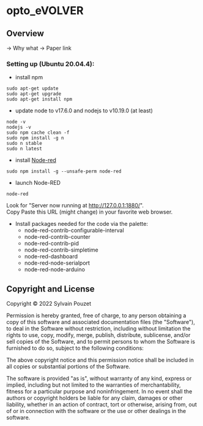 # opto_eVOLVER

## Overview

-> Why what
-> Paper link


### Setting up (Ubuntu 20.04.4):

- install npm
```
sudo apt-get update
sudo apt-get upgrade
sudo apt-get install npm
```
- update node to v17.6.0 and nodejs to v10.19.0 (at least) 
```
node -v
nodejs -v
sudo npm cache clean -f
sudo npm install -g n
sudo n stable
sudo n latest
```
- install [Node-red](https://nodered.org)
```
sudo npm install -g --unsafe-perm node-red
```
- launch Node-RED
```
node-red
```
Look for "Server now running at http://127.0.0.1:1880/". <br/>
Copy Paste this URL (might change) in your favorite web browser.

- Install packages needed for the code via the palette:
  - node-red-contrib-configurable-interval
  - node-red-contrib-counter
  - node-red-contrib-pid
  - node-red-contrib-simpletime
  - node-red-dashboard
  - node-red-node-serialport
  - node-red-node-arduino


## Copyright and License

Copyright &copy; 2022 Sylvain Pouzet

Permission is hereby granted, free of charge, to any person obtaining a copy of this software and associated documentation files (the "Software"), to deal in the Software without restriction, including without limitation the rights to use, copy, modify, merge, publish, distribute, sublicense, and/or sell copies of the Software, and to permit persons to whom the Software is furnished to do so, subject to the following conditions:

The above copyright notice and this permission notice shall be included in all copies or substantial portions of the Software.

The software is provided "as is", without warranty of any kind, express or implied, including but not limited to the warranties of merchantability, fitness for a particular purpose and  noninfringement. In no event shall the authors or copyright holders be liable for any claim, damages or other liability, whether in an action of contract, tort or otherwise, arising from, out of or in connection with the software or the use or other dealings in the software.
